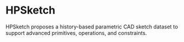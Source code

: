 # HPSketch
HPSketch proposes a history-based parametric CAD sketch dataset to support advanced primitives, operations, and constraints.
